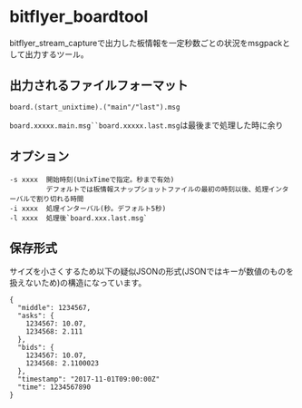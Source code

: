 # bitflyer_boardtool
bitflyer_stream_captureで出力した板情報を一定秒数ごとの状況をmsgpackとして出力するツール。

## 出力されるファイルフォーマット

`board.(start_unixtime).("main"/"last").msg`

`board.xxxxx.main.msg``board.xxxxx.last.msg`は最後まで処理した時に余り

## オプション

```
-s xxxx  開始時刻(UnixTimeで指定。秒まで有効)
         デフォルトでは板情報スナップショットファイルの最初の時刻以後、処理インターバルで割り切れる時間
-i xxxx  処理インターバル(秒。デフォルト5秒)
-l xxxx  処理後`board.xxx.last.msg`
```

## 保存形式

サイズを小さくするため以下の疑似JSONの形式(JSONではキーが数値のものを扱えないため)の構造になっています。

```
{
  "middle": 1234567,
  "asks": {
    1234567: 10.07,
    1234568: 2.111
  },
  "bids": {
    1234567: 10.07,
    1234568: 2.1100023
  },
  "timestamp": "2017-11-01T09:00:00Z"
  "time": 1234567890
}
```
